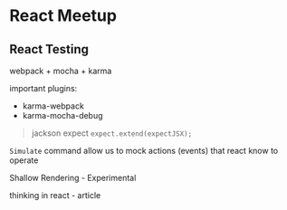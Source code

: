 # React Meetup

## React Testing
webpack + mocha + karma

important plugins:
* karma-webpack
* karma-mocha-debug

> jackson expect
  `expect.extend(expectJSX);`

`Simulate` command allow us to mock actions (events) that react know to operate

Shallow Rendering - Experimental

thinking in react - article
